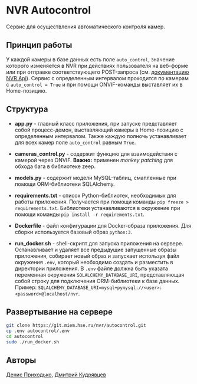 # NVR Autocontrol

Сервис для осуществления автоматического контроля камер. 

## Принцип работы

У каждой камеры в базе данных есть поле `auto_control`, 
значение которого изменяется в NVR при действиях пользователя 
на веб-форме или при отправке соответствующего POST-запроса 
(см. [документацию NVR Api](https://nvr.miem.hse.ru/manage-api)). 
Сервис с определенным интервалом проходится по камерам с 
`auto_control = True` и при помощи ONVIF-команды выставляет их 
в Home-позицию.

## Структура 

* **app.py** - главный класс приложения, при запуске представляет собой 
процесс-демон, выставляющий камеры в Home-позицию с определенным интервалом.
Также каждую полночь устанавливает для всех камер поле `auto_control` 
равным `True`.

* **cameras_control.py** - содержит функцию для взаимодействия с камерой 
через ONVIF. **Важно:** применен *monkey patching* для обхода бага в библиотеке 
zeep. 

* **models.py** - содержит модели MySQL-таблиц, смапленные при помощи 
ORM-библиотеки SQLAlchemy.

* **requirements.txt** - список Python-библиотек, необходимых для работы 
приложения. Получается при помощи команды `pip freeze > requirements.txt`. 
Библиотеки устанавливаются в окружение при помощи команды 
`pip install -r requirements.txt`. 

* **Dockerfile** - файл конфигурации для Docker-образа приложения. 
Для сборки используется базовый образ `python:3`.

* **run_docker.sh** - shell-скрипт для запуска приложения на сервере. 
Останавливает и удаляет все предыдущие запущенные образы приложения, 
собирает новый образ и запускает используя файл окружения `.env`, который 
необходимо создать и разместить в директории приложения. В `.env` файле 
должна быть указата переменная окружения `SQLALCHEMY_DATABASE_URI`, 
представляющая собой строку для подключения ORM-библиотеки к базе данных. 
Пример: `SQLALCHEMY_DATABASE_URI=mysql+pymysql://<user>:<password>@localhost/nvr`.

## Развертывание на сервере

```bash
git clone https://git.miem.hse.ru/nvr/autocontrol.git
cp .env autocontrol/.env
cd autocontrol
sudo ./run_docker.sh
```

## Авторы

[Денис Приходько](https://github.com/Burnouttt), 
[Дмитрий Кудрявцев](https://github.com/kuderr)